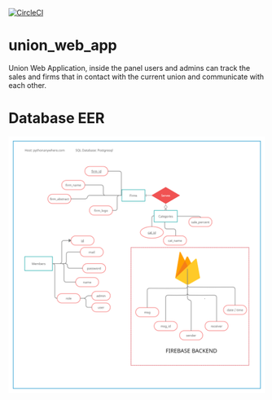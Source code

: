 [![CircleCI](https://circleci.com/gh/Carnagie/union_web_app.svg?style=svg&circle-token=459f3e4b89276342fb1d99b8005c53dd5206fb22)](https://circleci.com/gh/Carnagie/union_web_app)

# union_web_app
Union Web Application, inside the panel users and admins can track the sales and firms that in contact with the current union and communicate with each other.





# Database EER

![tohum_logo](/documents/union_logo.png)



